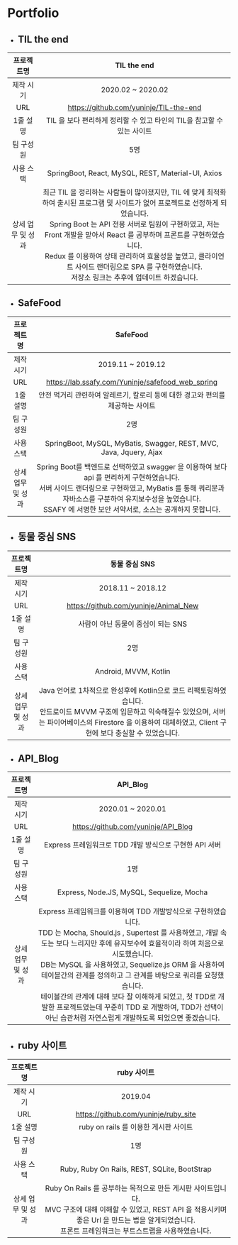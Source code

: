 # Portfolio

- ## TIL the end

|프로젝트명|TIL the end|
|:--------------:|:----------------------------:|
|제작 시기| 2020.02 ~ 2020.02 |
| URL | https://github.com/yuninje/TIL-the-end | 
|1줄 설명| TIL 을 보다 편리하게 정리할 수 있고 타인의 TIL을 참고할 수 있는 사이트 |
|팀 구성원 | 5명 |
| 사용 스택 | SpringBoot, React, MySQL, REST, Material-UI, Axios |
| 상세 업무 및 성과 | 최근 TIL 을 정리하는 사람들이 많아졌지만, TIL 에 맞게 최적화하여 출시된 프로그램 및 사이트가 없어  프로젝트로 선정하게 되었습니다.  <br/> Spring Boot 는 API 전용 서버로 팀원이 구현하였고, 저는 Front 개발을 맡아서 React 를 공부하며 프론트를 구현하였습니다. <br/> Redux 를 이용하여 상태 관리하여 효율성을 높였고, 클라이언트 사이드 랜더링으로 SPA 를 구현하였습니다.  <br/> 저장소 링크는 추후에 업데이트 하겠습니다. |

- ## SafeFood

|프로젝트명|SafeFood|
|:--------------:|:----------------------------:|
|제작 시기| 2019.11 ~ 2019.12 |
| URL | https://lab.ssafy.com/Yuninje/safefood_web_spring | 
|1줄 설명| 안전 먹거리 관련하여 알레르기, 칼로리 등에 대한 경고와 편의를 제공하는 사이트 |
|팀 구성원 | 2명 |
| 사용 스택 | SpringBoot, MySQL, MyBatis, Swagger, REST, MVC, Java, Jquery, Ajax |
| 상세 업무 및 성과 | Spring Boot를 백엔드로 선택하였고 swagger 을 이용하여 보다 api 를 편리하게 구현하였습니다. <br/>  서버 사이드 랜더링으로 구현하였고, MyBatis 를 통해 쿼리문과 자바소스를 구분하여 유지보수성을 높였습니다. <br/> SSAFY 에 서명한 보안 서약서로, 소스는 공개하지 못합니다. |

- ## 동물 중심 SNS

|프로젝트명|동물 중심 SNS|
|:--------------:|:----------------------------:|
|제작 시기| 2018.11 ~ 2018.12 |
| URL | https://github.com/yuninje/Animal_New | 
|1줄 설명| 사람이 아닌 동물이 중심이 되는 SNS |
|팀 구성원 | 2명 |
| 사용 스택 | Android, MVVM, Kotlin |
| 상세 업무 및 성과 | Java 언어로 1차적으로 완성후에 Kotlin으로 코드 리팩토링하였습니다. <br/> 안드로이드 MVVM 구조에 입문하고 익숙해질수 있었으며, 서버는 파이어베이스의 Firestore 을 이용하여 대체하였고, Client 구현에 보다 충실할 수 있었습니다. |

- ## API_Blog

|프로젝트명|API_Blog|
|:--------------:|:----------------------------:|
|제작 시기| 2020.01 ~ 2020.01 |
| URL | https://github.com/yuninje/API_Blog | 
|1줄 설명| Express 프레임워크로 TDD 개발 방식으로 구현한 API 서버 |
|팀 구성원 | 1명 |
| 사용 스택 | Express, Node.JS, MySQL, Sequelize, Mocha |
| 상세 업무 및 성과 | Express 프레임워크를 이용하여 TDD 개발방식으로 구현하였습니다.<br/> TDD 는 Mocha, Should.js , Supertest 를 사용하였고, 개발 속도는 보다 느리지만 후에 유지보수에 효율적이라 하여 처음으로 시도했습니다.<br/> DB는 MySQL 을 사용하였고, Sequelize.js ORM 을 사용하여 테이블간의 관계를 정의하고 그 관계를 바탕으로 쿼리를 요청했습니다.<br/> 테이블간의 관계에 대해 보다 잘 이해하게 되었고, 첫 TDD로 개발한 프로젝트였는데 꾸준히 TDD 로 개발하여, TDD가 선택이 아닌 습관처럼 자연스럽게 개발하도록 되었으면 좋겠습니다. |

- ## ruby 사이트

|프로젝트명|ruby 사이트|
|:--------------:|:----------------------------:|
|제작 시기| 2019.04 |
| URL | https://github.com/yuninje/ruby_site | 
|1줄 설명| ruby on rails 를 이용한 게시판 사이트 |
|팀 구성원 | 1명 |
| 사용 스택 | Ruby, Ruby On Rails, REST, SQLite, BootStrap |
| 상세 업무 및 성과 | Ruby On Rails 를 공부하는 목적으로 만든 게시판 사이트입니다.<br/> MVC 구조에 대해 이해할 수 있었고, REST API 을 적용시키며 좋은 Url 을 만드는 법을 알게되었습니다.<br/> 프론트 프레임워크는 부트스트랩을 사용하였습니다. |


